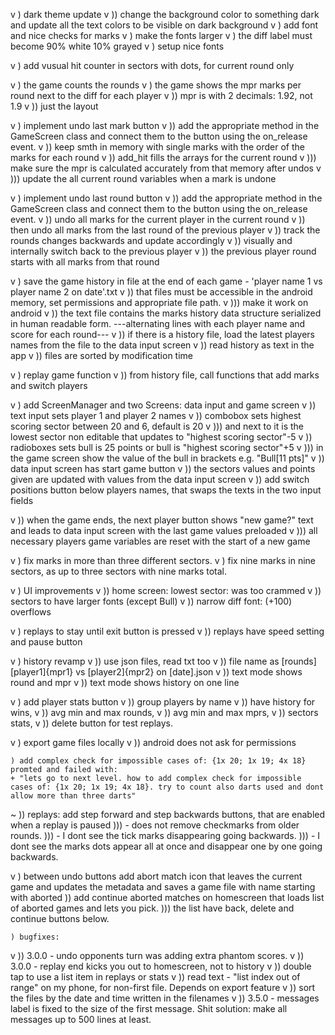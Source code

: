 v   ) dark theme update
v   )) change the background color to something dark and update all the text colors to be visible on dark background
v   ) add font and nice checks for marks
v   ) make the fonts larger
v   ) the diff label must become 90% white 10% grayed
v   ) setup nice fonts

v   ) add vusual hit counter in sectors with dots, for current round only

v   ) the game counts the rounds
v   ) the game shows the mpr marks per round next to the diff for each player 
v   )) mpr is with 2 decimals: 1.92, not 1.9
v   )) just the layout

v   ) implement undo last mark button 
v   )) add the appropriate method in the GameScreen class and connect them to the button using the on_release event.
v   )) keep smth in memory with single marks with the order of the marks for each round 
v   )) add_hit fills the arrays for the current round
v   ))) make sure the mpr is calculated accurately from that memory after undos
v   ))) update the all current round variables when a mark is undone
    
v   ) implement undo last round button
v   )) add the appropriate method in the GameScreen class and connect them to the button using the on_release event.
v   )) undo all marks for the current player in the current round
v   )) then undo all marks from the last round of the previous player
v   )) track the rounds changes backwards and update accordingly
v   )) visually and internally switch back to the previous player
v   )) the previous player round starts with all marks from that round

v   ) save the game history in file at the end of each game - 'player name 1 vs player name 2 on date'.txt
v   )) that files must be accessible in the android memory, set permissions and appropriate file path.
v   ))) make it work on android
v   )) the text file contains the marks history data structure serialized in human readable form. ---alternating lines with each player name and score for each round---
v   )) if there is a history file, load the latest players names from the file to the data input screen
v   )) read history as text in the app
v   )) files are sorted by modification time

v   ) replay game function
v   )) from history file, call functions that add marks and switch players

v   ) add ScreenManager and two Screens: data input and game screen
v   )) text input sets player 1 and player 2 names
v   )) combobox sets highest scoring sector between 20 and 6, default is 20
v   ))) and next to it is the lowest sector non editable that updates to "highest scoring sector"-5
v   )) radioboxes sets bull is 25 points or bull is "highest scoring sector"+5
v   ))) in the game screen show the value of the bull in brackets e.g. "Bull[11 pts]"
v   )) data input screen has start game button
v   )) the sectors values and points given are updated with values from the data input screen
v   )) add switch positions button below players names, that swaps the texts in the two input fields

v   )) when the game ends, the next player button shows "new game?" text and leads to data input screen with the last game values preloaded
v   ))) all necessary players game variables are reset with the start of a new game

v   ) fix marks in more than three different sectors.
v   ) fix nine marks in nine sectors, as up to three sectors with nine marks total.


v   ) UI improvements
v   )) home screen: lowest sector: was too crammed
v   )) sectors to have larger fonts (except Bull)
v   )) narrow diff font: (+100) overflows 
    
v   ) replays to stay until exit button is pressed
v   )) replays have speed setting and pause button

v   ) history revamp
v   )) use json files, read txt too
v   )) file name as [rounds] [player1]{mpr1} vs [player2]{mpr2} on [date].json
v   )) text mode shows round and mpr
v   )) text mode shows history on one line

v   ) add player stats button
v   )) group players by name 
v   )) have history for wins, 
v   )) avg min and max rounds, 
v   )) avg min and max mprs, 
v   )) sectors stats, 
v   )) delete button for test replays.

v   ) export game files locally
v   )) android does not ask for permissions

    ) add complex check for impossible cases of: {1x 20; 1x 19; 4x 18}
    promted and failed with:
    + "lets go to next level. how to add complex check for impossible cases of: {1x 20; 1x 19; 4x 18}. try to count also darts used and dont allow more than three darts"


~  )) replays: add step forward and step backwards buttons, that are enabled when a replay is paused
   ))) - does not remove checkmarks from older rounds.
   ))) - I dont see the tick marks disappearing going backwards. 
   ))) - I dont see the marks dots appear all at once and disappear one by one going backwards.
        

v   ) between undo buttons add abort match icon that leaves the current game and updates the metadata and saves a game file with name starting with aborted
    )) add continue aborted matches on homescreen that loads list of aborted games and lets you pick.
    ))) the list have back, delete and continue buttons below.

    ) bugfixes:
v   )) 3.0.0 - undo opponents turn was adding extra phantom scores.
v   )) 3.0.0 - replay end kicks you out to homescreen, not to history
v   )) double tap to use a list item in replays or stats
v   )) read text - "list index out of range" on my phone, for non-first file. Depends on export feature
v   )) sort the files by the date and time written in the filenames
v   )) 3.5.0 - messages label is fixed to the size of the first message. Shit solution: make all messages up to 500 lines at least. 

